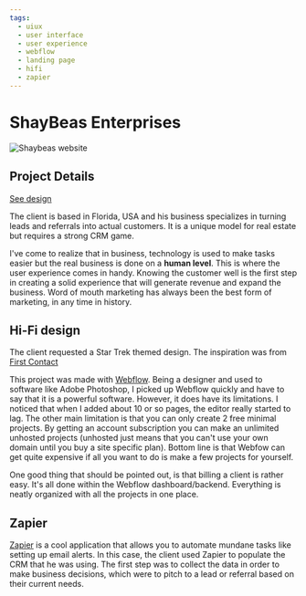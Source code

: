 ```yaml
---
tags: 
  - uiux
  - user interface
  - user experience
  - webflow
  - landing page
  - hifi
  - zapier
---
```


# ShayBeas Enterprises

![Shaybeas website](/work/uiux/shaybeas/shaybeas-hero.png)

## Project Details

[See design](https://shaybeas.webflow.io)

The client is based in Florida, USA and his business specializes in turning leads and referrals into actual customers. It is a unique model for real estate but requires a strong CRM game.

I've come to realize that in business, technology is used to make tasks easier but the real business is done on a **human level**.  This is where the user experience comes in handy.  Knowing the customer well is the first step in creating a solid experience that will generate revenue and expand the business.  Word of mouth marketing has always been the best form of marketing, in any time in history.

## Hi-Fi design

The client requested a Star Trek themed design.  The inspiration was from [First Contact](https://www.imdb.com/title/tt0117731/)

This project was made with [Webflow](https://www.webflow.com).  Being a designer and used to software like Adobe Photoshop, I picked up Webflow quickly and have to say that it is a powerful software.  However, it does have its limitations.  I noticed that when I added about 10 or so pages, the editor really started to lag.  The other main limitation is that you can only create 2 free minimal projects.  By getting an account subscription you can make an unlimited unhosted projects (unhosted just means that you can't use your own domain until you buy a site specific plan).  Bottom line is that Webfow can get quite expensive if all you want to do is make a few projects for yourself.  

One good thing that should be pointed out, is that billing a client is rather easy.  It's all done within the Webflow dashboard/backend.  Everything is neatly organized with all the projects in one place.

## Zapier

[Zapier](https://zapier.com/) is a cool application that allows you to automate mundane tasks like setting up email alerts.  In this case, the client used Zapier to populate the CRM that he was using. The first step was to collect the data in order to make business decisions, which were to pitch to a lead or referral based on their current needs.  

